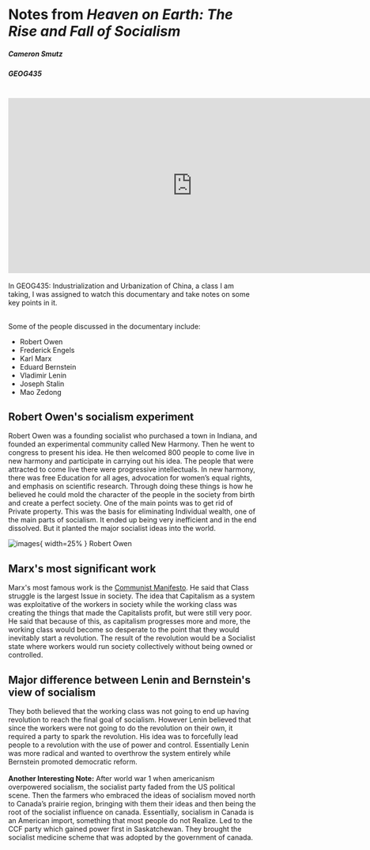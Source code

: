 # Notes from *Heaven on Earth: The Rise and Fall of Socialism*
##### Cameron Smutz
##### GEOG435
<br>
<iframe width="743" height="354" src="https://www.youtube.com/embed/1HULP8WHgVs" title="Heaven on Earth - The Rise and Fall of Socialism" frameborder="0" allow="accelerometer; autoplay; clipboard-write; encrypted-media; gyroscope; picture-in-picture; web-share" referrerpolicy="strict-origin-when-cross-origin" allowfullscreen></iframe>
<br>
<br>
In GEOG435: Industrialization and Urbanization of China, a class I am taking, I was assigned to watch this documentary and take notes on some key points in it. 
<br>
<br>

Some of the people discussed in the documentary include:
- Robert Owen
- Frederick Engels
- Karl Marx
- Eduard Bernstein
- Vladimir Lenin
- Joseph Stalin
- Mao Zedong




## Robert Owen's socialism experiment
Robert Owen was a founding socialist who purchased a town in Indiana, and founded an experimental community called New Harmony. Then he went to congress to present his idea. He then welcomed 800 people to come live in  new harmony and participate in carrying out his idea. The people that were attracted to come live there were progressive intellectuals. In new harmony, there was free Education for all ages, advocation for women’s equal rights, and emphasis on scientific research. Through doing these things is how he believed he could mold the character of the people in the society from birth and create a perfect society. One of the main points was to get rid of Private property. This was the basis for eliminating Individual wealth, one of the main parts of socialism. It ended up being very inefficient and in the end dissolved. But it planted the major socialist ideas into the world.

![images](https://images.fineartamerica.com/images-medium-large/1-robert-owen-1771-1858-granger.jpg){ width=25% }
Robert Owen

##  Marx's most significant work
Marx's most famous work is the [Communist Manifesto](https://archive.org/details/manifestoofcommu00marx_1/page/n9/mode/2up). He said that Class struggle is the largest Issue in society. The idea that Capitalism as a system was exploitative of the workers in society while the working class was creating the things that made the Capitalists profit, but were still very poor. He said that because of this, as capitalism progresses more and more, the working class would become so desperate to the point that they would inevitably start a revolution. The result of the revolution would be a Socialist state where workers  would run society collectively without being owned or controlled.


## Major difference between Lenin and Bernstein's view of socialism
They both believed that the working class was not going to end up having revolution to reach the final goal of socialism. However Lenin believed that since the workers were not going to do the revolution on their own, it required a party to spark the revolution. His idea was to forcefully lead people to a revolution with the use of power and control. Essentially Lenin was more radical and wanted to overthrow the system entirely while Bernstein promoted democratic reform.
<br>
<br>
**Another Interesting Note:** After world war 1 when americanism overpowered socialism, the socialist party faded from the US political scene. Then the farmers who embraced the ideas of socialism moved north to Canada’s prairie region, bringing with them their ideas and then being the root of the socialist influence on canada. Essentially, socialism in Canada is an American import, something that most people do not Realize. Led to the CCF party which gained power first in Saskatchewan. They brought the socialist medicine scheme that was adopted by the government of canada.
